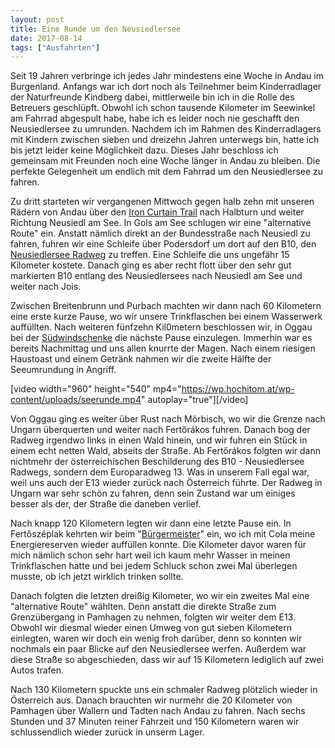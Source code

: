 ```yaml
---
layout: post
title: Eine Runde um den Neusiedlersee
date: 2017-08-14
tags: ["Ausfahrten"]
---
```


Seit 19 Jahren verbringe ich jedes Jahr mindestens eine Woche in Andau im Burgenland. Anfangs war ich dort noch als Teilnehmer beim Kinderradlager der Naturfreunde Kindberg dabei, mittlerweile bin ich in die Rolle des Betreuers geschlüpft. Obwohl ich schon tausende Kilometer im Seewinkel am Fahrrad abgespult habe, habe ich es leider noch nie geschafft den Neusiedlersee zu umrunden. Nachdem ich im Rahmen des Kinderradlagers mit Kindern zwischen sieben und dreizehn Jahren unterwegs bin, hatte ich bis jetzt leider keine Möglichkeit dazu. Dieses Jahr beschloss ich gemeinsam mit Freunden noch eine Woche länger in Andau zu bleiben. Die perfekte Gelegenheit um endlich mit dem Fahrrad um den Neusiedlersee zu fahren.

<!--more-->

Zu dritt starteten wir vergangenen Mittwoch gegen halb zehn mit unseren Rädern von Andau über den [Iron Curtain Trail](http://www.ironcurtaintrail.eu/) nach Halbturn und weiter Richtung Neusiedl am See. In Gols am See schlugen wir eine "alternative Route" ein. Anstatt nämlich direkt an der Bundesstraße nach Neusiedl zu fahren, fuhren wir eine Schleife über Podersdorf um dort auf den B10, den [Neusiedlersee Radweg](http://www.bergfex.at/sommer/burgenland/touren/radfahren/28065,neusiedlersee-radweg-b10/) zu treffen. Eine Schleife die uns ungefähr 15 Kilometer kostete. Danach ging es aber recht flott über den sehr gut markierten B10 entlang des Neusiedlersees nach Neusiedl am See und weiter nach Jois.

Zwischen Breitenbrunn und Purbach machten wir dann nach 60 Kilometern eine erste kurze Pause, wo wir unsere Trinkflaschen bei einem Wasserwerk auffüllten. Nach weiteren fünfzehn Kil0metern beschlossen wir, in Oggau bei der [Südwindschenke](https://de.foursquare.com/v/s%C3%BCdwindschenke/50434c7fe4b043734b89302e) die nächste Pause einzulegen. Immerhin war es bereits Nachmittag und uns allen knurrte der Magen. Nach einem riesigen Haustoast und einem Getränk nahmen wir die zweite Hälfte der Seeumrundung in Angriff.

[video width="960" height="540" mp4="https://wp.hochitom.at/wp-content/uploads/seerunde.mp4" autoplay="true"][/video]

Von Oggau ging es weiter über Rust nach Mörbisch, wo wir die Grenze nach Ungarn überquerten und weiter nach Fertőrákos fuhren. Danach bog der Radweg irgendwo links in einen Wald hinein, und wir fuhren ein Stück in einem echt netten Wald, abseits der Straße. Ab Fertőrákos folgten wir dann nichtmehr der österreichischen Beschilderung des B10 - Neusiedlersee Radwegs, sondern dem Europaradweg 13. Was in unserem Fall egal war, weil uns auch der E13 wieder zurück nach Österreich führte. Der Radweg in Ungarn war sehr schön zu fahren, denn sein Zustand war um einiges besser als der, der Straße die daneben verlief.

Nach knapp 120 Kilometern legten wir dann eine letzte Pause ein. In Fertőszéplak kehrten wir beim "[Bürgermeister](http://www.polgarmestervendeglo.hu/de/)" ein, wo ich mit Cola meine Energiereserven wieder auffüllen konnte. Die Kilometer davor waren für mich nämlich schon sehr hart weil ich kaum mehr Wasser in meinen Trinkflaschen hatte und bei jedem Schluck schon zwei Mal überlegen musste, ob ich jetzt wirklich trinken sollte.

Danach folgten die letzten dreißig Kilometer, wo wir ein zweites Mal eine "alternative Route" wählten. Denn anstatt die direkte Straße zum Grenzübergang in Pamhagen zu nehmen, folgten wir weiter dem E13. Obwohl wir diesmal wieder einen Umweg von gut sieben Kilometern einlegten, waren wir doch ein wenig froh darüber, denn so konnten wir nochmals ein paar Blicke auf den Neusiedlersee werfen. Außerdem war diese Straße so abgeschieden, dass wir auf 15 Kilometern lediglich auf zwei Autos trafen.

Nach 130 Kilometern spuckte uns ein schmaler Radweg plötzlich wieder in Österreich aus. Danach brauchten wir nurmehr die 20 Kilometer von Pamhagen über Wallern und Tadten nach Andau zu fahren. Nach sechs Stunden und 37 Minuten reiner Fahrzeit und 150 Kilometern waren wir schlussendlich wieder zurück in unserm Lager.

<map type="strava" id="1125190911"></map>